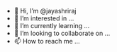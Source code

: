 - 👋 Hi, I’m @jayashriraj
- 👀 I’m interested in ...
- 🌱 I’m currently learning ...
- 💞️ I’m looking to collaborate on ...
- 📫 How to reach me ...

<!---
jayashriraj/jayashriraj is a ✨ special ✨ repository because its `README.md` (this file) appears on your GitHub profile.
You can click the Preview link to take a look at your changes.
--->
